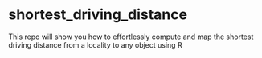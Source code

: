 # shortest_driving_distance
This repo will show you how to effortlessly compute and map the shortest driving distance from a locality to any object using R
